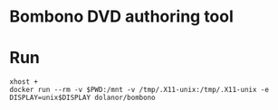 # Bombono DVD authoring tool

# Run

```
xhost +
docker run --rm -v $PWD:/mnt -v /tmp/.X11-unix:/tmp/.X11-unix -e DISPLAY=unix$DISPLAY dolanor/bombono
```
